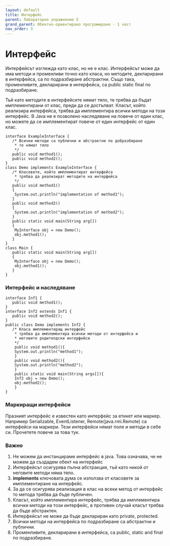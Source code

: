 ```yaml
---
layout: default
title: Интерфейс
parent: Лабораторно упражнение 5
grand_parent: Обектно-ориентирано програмиране - 1 част
nav_order: 3
---
```

# Интерфейс

Интерфейсът изглежда като клас, но не е клас. Интерфейсът може да има методи и променливи точно като класа, но методите, декларирани в интерфейса, са по подразбиране абстрактни. Също така, променливите, декларирани в интерфейса, са public static final по подразбиране.

Тъй като методите в интерфейсите нямат тяло, те трябва да бъдат имплементирани от клас, преди да се достъпват. Класът, който реализира интерфейса, трябва да имплементира всички методи на този интерфейс. В Java не е позволено наследяване на повече от един клас, но можете да се имплементират повече от един интерфейс от един клас.

```
interface ExampleInterface {
   /* Всички методи са публични и абстрактни по добразбиране
    * те нямат тяло
    */
   public void method1();
   public void method2();
}
class Demo implements ExampleInterface {
   /* Класовете, който имплементират интерфейса 
    * трябва да реализират методите на интерфейса
    */
   public void method1()
   {
	System.out.println("implementation of method1");
   }
   public void method2()
   {
	System.out.println("implementation of method2");
   }
   public static void main(String arg[])
   {
	MyInterface obj = new Demo();
	obj.method1();
   }
}
class Main {
   public static void main(String arg[])
   {
	MyInterface obj = new Demo();
	obj.method1();
   }
}
```

### Интерфейс и наследяване

```
interface Inf1 {
   public void method1();
}
interface Inf2 extends Inf1 {
   public void method2();
}
public class Demo implements Inf2 {
   /* Класа имплементиращ интерфейс
    * трябва да имплементира всички методи от интерфейса и
    * неговите родителдски интерфейси
    */
    public void method1(){
	System.out.println("method1");
    }
    public void method2(){
	System.out.println("method2");
    }
    public static void main(String args[]){
	Inf2 obj = new Demo();
	obj.method2();
    }
}
```

### Маркиращи интерфейси

Празният интерфейс е известен като интерфейс за етикет или маркер. Например Serializable, EventListener, Remote(java.rmi.Remote) са интерфейси на маркери. Тези интерфейси нямат поле и методи в себе си. Прочетете повече за това тук.

### Важно

1. Не можем да инстанцираме интерфейс в java. Това означава, че не можем да създадем обект на интерфейс
2. Интерфейсът осигурява пълна абстракция, тъй като никой от неговите методи няма тяло.
3. **implements** ключовата дума се използва от класовете за имплементиране на интерфейс.
4. За да се осигурява реализация в клас на всеки метод от интерфейс то метода трябва да бъде публичен.
5. Класът, който имплементира интерфейс, трябва да имплементира всички методи на този интерфейс, в противен случай класът трябва да бъде абстрактен.
6. Интерфейсът не може да бъде деклариран като private, protected.
7. Всички методи на интерфейса по подразбиране са абстрактни и публични.
8. Променливите, декларирани в интерфейса, са public, static and final по подразбиране.



###
